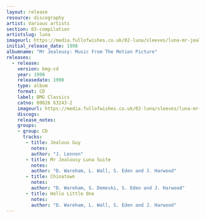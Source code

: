 ```yaml
---
layout: release
resource: discography
artist: Various artists
section: 03-compilation
artistslug: luna
imageurl: https://media.fullofwishes.co.uk/02-luna/sleeves/luna-mr-jealousy-soundtrack.jpg
initial_release_date: 1998
albumname: "Mr Jealousy: Music From The Motion Picture"
releases:
  - release:
    version: bmg-cd
    year: 1998
    releasedate: 1998
    type: album
    format: CD
    label: BMG Classics
    catno: 09026 63243-2
    imageurl: https://media.fullofwishes.co.uk/02-luna/sleeves/luna-mr-jealousy-soundtrack.jpg
    discogs:
    release_notes:
    groups:
    - group: CD
      tracks:
       - title: Jealous Guy
         notes:
         author: "J. Lennon"
       - title: Mr Jealousy Luna Suite
         notes:
         author: "D. Wareham, L. Wall, S. Eden and J. Harwood"
       - title: Chinatown
         notes:
         author: "D. Wareham, S. Demeski, S. Eden and J. Harwood"
       - title: Hello Little One
         notes:
         author: "D. Wareham, L. Wall, S. Eden and J. Harwood"
---
```

